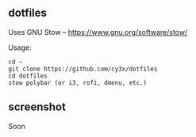 dotfiles
--------------------

Uses GNU Stow – https://www.gnu.org/software/stow/

Usage:
```code
cd ~
git clone https://github.com/cy3x/dotfiles
cd dotfiles
stow polybar (or i3, rofi, dmenu, etc.)
```

screenshot
--------------------
Soon
